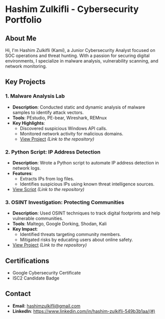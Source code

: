 # Hashim Zulkifli - Cybersecurity Portfolio

## About Me
Hi, I'm Hashim Zulkifli (Kami), a Junior Cybersecurity Analyst focused on SOC operations and threat hunting. With a passion for securing digital environments, I specialize in malware analysis, vulnerability scanning, and network monitoring.

## Key Projects
### 1. **Malware Analysis Lab**
- **Description**: Conducted static and dynamic analysis of malware samples to identify attack vectors.
- **Tools**: PEstudio, PE-bear, Wireshark, REMnux
- **Key Highlights**:
  - Discovered suspicious Windows API calls.
  - Monitored network activity for malicious domains.
  - [View Project](#) _(Link to the repository)_

### 2. **Python Script: IP Address Detection**
- **Description**: Wrote a Python script to automate IP address detection in network logs.
- **Features**:
  - Extracts IPs from log files.
  - Identifies suspicious IPs using known threat intelligence sources.
- [View Script](#) _(Link to the repository)_

### 3. **OSINT Investigation: Protecting Communities**
- **Description**: Used OSINT techniques to track digital footprints and help vulnerable communities.
- **Tools**: Maltego, Google Dorking, Shodan, Kali
- **Key Impact**:
  - Identified threats targeting community members.
  - Mitigated risks by educating users about online safety.
- [View Project](#) _(Link to the repository)_

## Certifications
- Google Cybersecurity Certificate
- ISC2 Candidate Badge

## Contact
- **Email**: hashimzulkifli@gmail.com
- **LinkedIn**: https://www.linkedin.com/in/hashim-zulkifli-549b3b1aa/(#)

